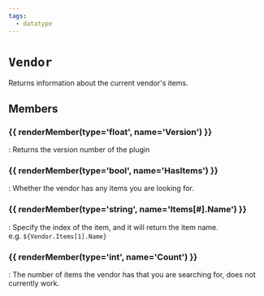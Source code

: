 ```yaml
---
tags:
  - datatype
---
```

# `Vendor`

<!--dt-desc-start-->
Returns information about the current vendor's items.
<!--dt-desc-end-->

## Members
<!--dt-members-start-->
### {{ renderMember(type='float', name='Version') }}

:   Returns the version number of the plugin

### {{ renderMember(type='bool', name='HasItems') }}

:   Whether the vendor has any items you are looking for.

### {{ renderMember(type='string', name='Items[#].Name') }}

:   Specify the index of the item, and it will return the item name.  
    e.g. `${Vendor.Items[1].Name}`

### {{ renderMember(type='int', name='Count') }}

:   The number of items the vendor has that you are searching for, does not currently work.

<!--dt-members-end-->

<!--dt-linkrefs-start-->
[bool]: ../macroquest/reference/data-types/datatype-bool.md
[float]: ../macroquest/reference/data-types/datatype-float.md
[int]: ../macroquest/reference/data-types/datatype-int.md
[string]: ../macroquest/reference/data-types/datatype-string.md
<!--dt-linkrefs-end-->
